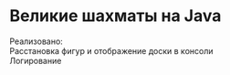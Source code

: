 # Великие шахматы на Java
Реализовано:</br>
Расстановка фигур и отображение доски в консоли</br>
Логирование
